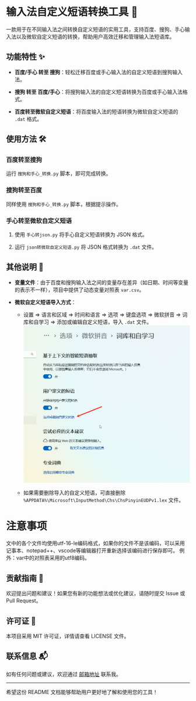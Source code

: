 # 输入法自定义短语转换工具 📝

一款用于在不同输入法之间转换自定义短语的实用工具，支持百度、搜狗、手心输入法以及微软自定义短语的转换，帮助用户高效迁移和管理输入法短语库。

## 功能特性 ✨

- **百度/手心 转至 搜狗**：轻松迁移百度或手心输入法的自定义短语到搜狗输入法。
    
- **搜狗 转至 百度/手心**：将搜狗输入法的自定义短语转换为百度或手心输入法格式。
    
- **百度转至微软自定义短语**：将百度输入法的短语转换为微软自定义短语的 `.dat` 格式。
    

## 使用方法 🛠️

### 百度转至搜狗

运行 `搜狗和手心_转换.py` 脚本，即可完成转换。

### 搜狗转至百度

同样使用 `搜狗和手心_转换.py` 脚本，根据提示操作。

### 手心转至微软自定义短语

1. 使用 `手心转json.py` 将手心自定义短语转换为 JSON 格式。
    
2. 运行 `json转微软自定义短语.py` 将 JSON 格式转换为 `.dat` 文件。
    

## 其他说明 📝

- **变量文件**：由于百度和搜狗输入法之间的变量存在差异（如日期、时间等变量的表示不一样），项目中提供了动态变量对照表 `var.csv`。
    
- **微软自定义短语导入方式**：
    
    - 设置 ⇒ 语言和区域 ⇒ 时间和语言 ⇒ 选项 ⇒ 键盘选项 ⇒ 微软拼音 ⇒ 词库和自学习 ⇒ 添加或编辑自定义短语，导入 `.dat` 文件。![](pic/250219_202731.png)
        
    - 如果需要删除导入的自定义短语，可直接删除 `%APPDATA%\Microsoft\InputMethod\Chs\ChsPinyinEUDPv1.lex` 文件。
        
# 注意事项

文中的各个文件均使用utf-16-le编码格式，如果你的文件不是该编码，可以采用记事本、notepad++、vscode等编辑器打开重新选择该编码进行保存即可。
例外：var中的对照表采用的utf8编码。

## 贡献指南 🤝

欢迎提出问题和建议！如果您有新的功能想法或优化建议，请随时提交 Issue 或 Pull Request。

## 许可证 📜

本项目采用 MIT 许可证，详情请查看 LICENSE 文件。

## 联系信息 📬

如有任何问题或建议，欢迎通过 [邮箱地址](mailto:tianzhongstz@gmail.com) 联系我。

---

希望这份 README 文档能够帮助用户更好地了解和使用您的工具！